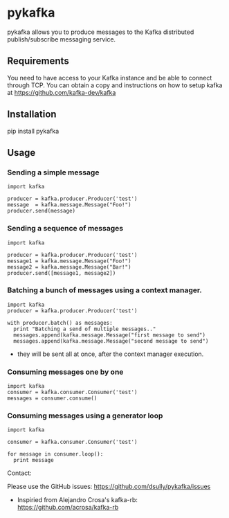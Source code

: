 # pykafka

pykafka allows you to produce messages to the Kafka distributed publish/subscribe messaging service.

## Requirements

You need to have access to your Kafka instance and be able to connect through
TCP. You can obtain a copy and instructions on how to setup kafka at
https://github.com/kafka-dev/kafka

## Installation
pip install pykafka

## Usage

### Sending a simple message

    import kafka

    producer = kafka.producer.Producer('test')
    message  = kafka.message.Message("Foo!")
    producer.send(message)

### Sending a sequence of messages

    import kafka

    producer = kafka.producer.Producer('test')
    message1 = kafka.message.Message("Foo!")
    message2 = kafka.message.Message("Bar!")
    producer.send([message1, message2])

### Batching a bunch of messages using a context manager.

    import kafka
    producer = kafka.producer.Producer('test')

    with producer.batch() as messages:
      print "Batching a send of multiple messages.."
      messages.append(kafka.message.Message("first message to send")
      messages.append(kafka.message.Message("second message to send")

* they will be sent all at once, after the context manager execution.

### Consuming messages one by one

    import kafka
    consumer = kafka.consumer.Consumer('test')
    messages = consumer.consume()

### Consuming messages using a generator loop

    import kafka

    consumer = kafka.consumer.Consumer('test')

    for message in consumer.loop():
      print message

Contact:

Please use the GitHub issues: https://github.com/dsully/pykafka/issues

* Inspiried from Alejandro Crosa's kafka-rb: https://github.com/acrosa/kafka-rb
